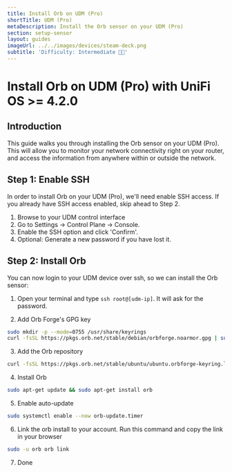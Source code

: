 ```yaml
---
title: Install Orb on UDM (Pro)
shortTitle: UDM (Pro)
metaDescription: Install the Orb sensor on your UDM (Pro)
section: setup-sensor
layout: guides
imageUrl: ../../images/devices/steam-deck.png
subtitle: 'Difficulty: Intermediate 🧑‍🔬'
---
```


# Install Orb on UDM (Pro) with UniFi OS >= 4.2.0

## Introduction

This guide walks you through installing the Orb sensor on your UDM (Pro). This will allow you to monitor your network connectivity right on your router, and access the information from anywhere within or outside the network.

## Step 1: Enable SSH

In order to install Orb on your UDM (Pro), we'll need enable SSH access. If you already have SSH access enabled, skip ahead to Step 2.

1. Browse to your UDM control interface
2. Go to Settings -> Control Plane -> Console.
3. Enable the SSH option and click 'Confirm'.
4. Optional: Generate a new password if you have lost it.

## Step 2: Install Orb

You can now login to your UDM device over ssh, so we can install the Orb sensor:

1. Open your terminal and type `ssh root@[udm-ip]`. It will ask for the password.

2. Add Orb Forge's GPG key

```bash
sudo mkdir -p --mode=0755 /usr/share/keyrings
curl -fsSL https://pkgs.orb.net/stable/debian/orbforge.noarmor.gpg | sudo tee /usr/share/keyrings/orbforge-keyring.gpg >/dev/null
```

3. Add the Orb repository

```bash
curl -fsSL https://pkgs.orb.net/stable/ubuntu/ubuntu.orbforge-keyring.list | sudo tee /etc/apt/sources.list.d/orb.list
```

4. Install Orb

```bash
sudo apt-get update && sudo apt-get install orb
```

5. Enable auto-update

```bash
sudo systemctl enable --now orb-update.timer
```

6. Link the orb install to your account. Run this command and copy the link in your browser

```bash
sudo -u orb orb link
```

7. Done